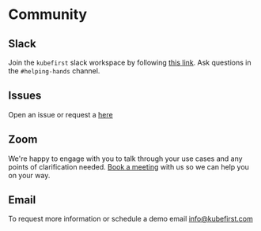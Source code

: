 # Community

## Slack

Join the `kubefirst` slack workspace by following [this link](https://join.slack.com/t/kubefirst/shared_invite/zt-r0r9cfts-OVnH0ooELDLm9n9p2aU7fw). Ask questions in the `#helping-hands` channel.

## Issues

Open an issue or request a [here](https://github.com/kubefirst/kubefirst/issues)

## Zoom

We're happy to engage with you to talk through your use cases and any points of clarification needed. [Book a meeting](https://calendly.com/kubefirst/intro) with us so we can help you on your way.

## Email

To request more information or schedule a demo email <info@kubefirst.com>
